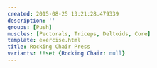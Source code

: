 ```yaml
---
created: 2015-08-25 13:21:28.479339
description: ''
groups: [Push]
muscles: [Pectorals, Triceps, Deltoids, Core]
template: exercise.html
title: Rocking Chair Press
variants: !!set {Rocking Chair: null}
---
```

